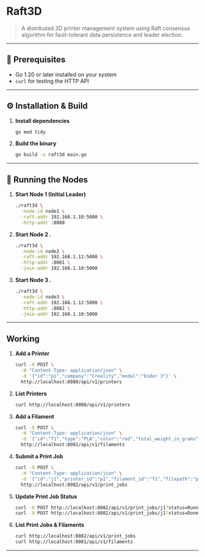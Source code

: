 # Raft3D

> A distributed 3D printer management system using Raft consensus algorithm for fault-tolerant data persistence and leader election.

---

## 🔧 Prerequisites

- Go 1.20 or later installed on your system
- `curl` for testing the HTTP API

---

## ⚙️ Installation & Build

1. **Install dependencies**

   ```bash
   go mod tidy
   ```

2. **Build the binary**

   ```bash
   go build -o raft3d main.go
   ```

---

## 🏃 Running the Nodes

1. **Start Node 1 (Initial Leader)**

   ```bash
   ./raft3d \
     -node-id node1 \
     -raft-addr 192.168.1.10:5000 \
     -http-addr :8080
   ```

2. **Start Node 2 .**

   ```bash
   ./raft3d \
     -node-id node2 \
     -raft-addr 192.168.1.11:5000 \
     -http-addr :8081 \
     -join-addr 192.168.1.10:5000
   ```

3. **Start Node 3 .**

   ```bash
   ./raft3d \
     -node-id node3 \
     -raft-addr 192.168.1.12:5000 \
     -http-addr :8082 \
     -join-addr 192.168.1.10:5000
   ```
---

## Working

1. **Add a Printer**

   ```bash
   curl -X POST \
     -H "Content-Type: application/json" \
     -d '{"id":"p1","company":"Creality","model":"Ender 3"}' \
     http://localhost:8080/api/v1/printers
   ```

2. **List Printers**

   ```bash
   curl http://localhost:8080/api/v1/printers
   ```

3. **Add a Filament**

   ```bash
   curl -X POST \
     -H "Content-Type: application/json" \
     -d '{"id":"f1","type":"PLA","color":"red","total_weight_in_grams":1000,"remaining_weight_in_grams":1000}' \
     http://localhost:8081/api/v1/filaments
   ```

4. **Submit a Print Job**

   ```bash
   curl -X POST \
     -H "Content-Type: application/json" \
     -d '{"id":"j1","printer_id":"p1","filament_id":"f1","filepath":"prints/test.gcode","print_weight_in_grams":50}' \
     http://localhost:8082/api/v1/print_jobs
   ```

5. **Update Print Job Status**

   ```bash
   curl -X POST http://localhost:8082/api/v1/print_jobs/j1?status=Running
   curl -X POST http://localhost:8082/api/v1/print_jobs/j1?status=Done
   ```

6. **List Print Jobs & Filaments**

   ```bash
   curl http://localhost:8082/api/v1/print_jobs
   curl http://localhost:8081/api/v1/filaments
   ```

---
